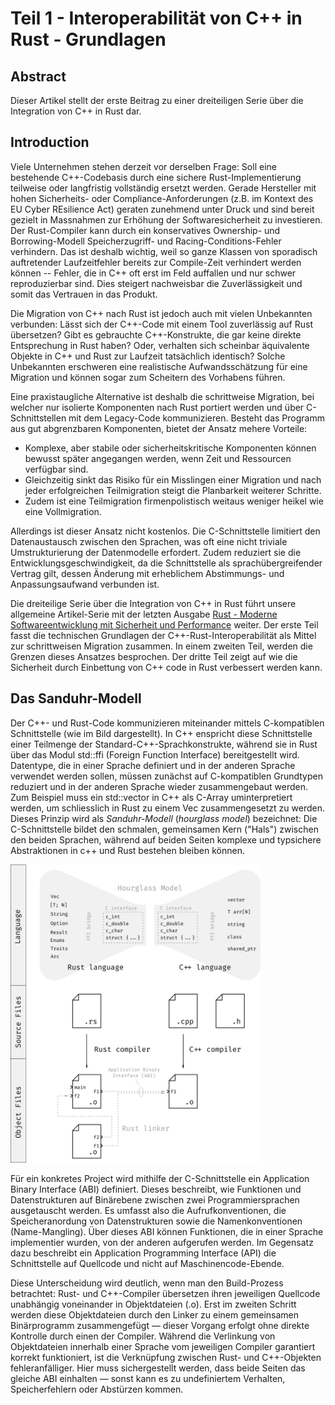 # Teil 1 - Interoperabilität von C++ in Rust - Grundlagen

## Abstract

Dieser Artikel stellt der erste Beitrag zu einer dreiteiligen Serie über die Integration von C++ in Rust dar.


## Introduction

Viele Unternehmen stehen derzeit vor derselben Frage: Soll eine bestehende C++-Codebasis durch eine sichere Rust-Implementierung teilweise oder langfristig vollständig ersetzt werden.
Gerade Hersteller mit hohen Sicherheits- oder Compliance-Anforderungen (z.B. im Kontext des EU Cyber REsilience Act) geraten zunehmend unter Druck und sind bereit gezielt in Massnahmen zur Erhöhung der Softwaresicherheit zu investieren.
Der Rust-Compiler kann durch ein konservatives Ownership- und Borrowing-Modell Speicherzugriff- und Racing-Conditions-Fehler verhindern.
Das ist deshalb wichtig, weil so ganze Klassen von sporadisch auftretender Laufzeitfehler bereits zur Compile-Zeit verhindert werden können -- Fehler, die in C++ oft erst im Feld auffallen und nur schwer reproduzierbar sind.
Dies steigert nachweisbar die Zuverlässigkeit und somit das Vertrauen in das Produkt.

Die Migration von C++ nach Rust ist jedoch auch mit vielen Unbekannten verbunden:
Lässt sich der C++-Code mit einem Tool zuverlässig auf Rust übersetzen? 
Gibt es gebrauchte C++-Konstrukte, die gar keine direkte Entsprechung in Rust haben?
Oder, verhalten sich scheinbar äquivalente Objekte in C++ und Rust zur Laufzeit tatsächlich identisch?
Solche Unbekannten erschweren eine realistische Aufwandsschätzung für eine Migration und können sogar zum Scheitern des Vorhabens führen.

Eine praxistaugliche Alternative ist deshalb die schrittweise Migration, bei welcher nur isolierte Komponenten nach Rust portiert werden und über C-Schnittstellen mit dem Legacy-Code kommunizieren.
Besteht das Programm aus gut abgrenzbaren Komponenten, bietet der Ansatz mehere Vorteile:
* Komplexe, aber stabile oder sicherheitskritische Komponenten können bewusst später angegangen werden, wenn Zeit und Ressourcen verfügbar sind.
* Gleichzeitig sinkt das Risiko für ein Misslingen einer Migration und nach jeder erfolgreichen Teilmigration steigt die Planbarkeit weiterer Schritte.
* Zudem ist eine Teilmigration firmenpolistisch weitaus weniger heikel wie eine Vollmigration.

Allerdings ist dieser Ansatz nicht kostenlos.
Die C-Schnittstelle limitiert den Datenaustausch zwischen den Sprachen, was oft eine nicht triviale Umstrukturierung der Datenmodelle erfordert.
Zudem reduziert sie die Entwicklungsgeschwindigkeit, da die Schnittstelle als sprachübergreifender Vertrag gilt, dessen Änderung mit erheblichem Abstimmungs- und Anpassungsaufwand verbunden ist.

Die dreiteilige Serie über die Integration von C++ in Rust führt unsere allgemeine Artikel-Serie mit der letzten Ausgabe [Rust - Moderne Softwareentwicklung mit Sicherheit und Performance](https://cudos.ch/de/news-insights/rust-moderne-softwareentwicklung-mit-sicherheit-und-performance/) weiter.
Der erste Teil fasst die technischen Grundlagen der C++-Rust-Interoperabilität als Mittel zur schrittweisen Migration zusammen.
In einem zweiten Teil, werden die Grenzen dieses Ansatzes besprochen.
Der dritte Teil zeigt auf wie die Sicherheit durch Einbettung von C++ code in Rust verbessert werden kann.

## Das Sanduhr-Modell

Der C++- und Rust-Code kommunizieren miteinander mittels C-kompatiblen Schnittstelle (wie im Bild dargestellt).
In C++ enspricht diese Schnittstelle einer Teilmenge der Standard-C++-Sprachkonstrukte, während sie in Rust über das Modul std::ffi (Foreign Function Interface) bereitgestellt wird.
Datentype, die in einer Sprache definiert und in der anderen Sprache verwendet werden sollen, müssen zunächst auf C-kompatiblen Grundtypen reduziert und in der anderen Sprache wieder zusammengebaut werden.
Zum Beispiel muss ein std::vector in C++ als C-Array uminterpretiert werden, um schliesslich in Rust zu einem Vec zusammengesetzt zu werden.
Dieses Prinzip wird als *Sanduhr-Modell* (*hourglass model*) bezeichnet:
Die C-Schnittstelle bildet den schmalen, gemeinsamen Kern ("Hals") zwischen den beiden Sprachen, während auf beiden Seiten komplexe und typsichere Abstraktionen in c++ und Rust bestehen bleiben können.

<img src="images/hourglass_model.png" alt="hourglass_model" width="400"/>

Für ein konkretes Project wird mithilfe der C-Schnittstelle ein Application Binary Interface (ABI) definiert.
Dieses beschreibt, wie Funktionen und Datenstrukturen auf Binärebene zwischen zwei Programmiersprachen ausgetauscht werden.
Es umfasst also die Aufrufkonventionen, die Speicheranordung von Datenstrukturen sowie die Namenkonventionen (Name-Mangling).
Über dieses ABI können Funktionen, die in einer Sprache implementier wurden, von der anderen aufgerufen werden.
Im Gegensatz dazu beschreibt ein Application Programming Interface (API) die Schnittstelle auf Quellcode und nicht auf Maschinencode-Ebende.

Diese Unterscheidung wird deutlich, wenn man den Build-Prozess betrachtet:
Rust- und C++-Compiler übersetzen ihren jeweiligen Quellcode unabhängig voneinander in Objektdateien (.o).
Erst im zweiten Schritt werden diese Objektdateien durch den Linker zu einem gemeinsamen Binärprogramm zusammengefügt — dieser Vorgang erfolgt ohne direkte Kontrolle durch einen der Compiler.
Während die Verlinkung von Objektdateien innerhalb einer Sprache vom jeweiligen Compiler garantiert korrekt funktioniert, ist die Verknüpfung zwischen Rust- und C++-Objekten fehleranfälliger.
Hier muss sichergestellt werden, dass beide Seiten das gleiche ABI einhalten — sonst kann es zu undefiniertem Verhalten, Speicherfehlern oder Abstürzen kommen.

